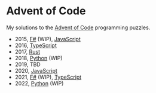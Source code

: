 # Advent of Code

My solutions to the [Advent of Code](https://adventofcode.com) programming puzzles.

- 2015, [F#](./2015/fsharp/solutions) (WIP), [JavaScript](./2015/javascript)
- 2016, [TypeScript](./2016/typescript/solutions)
- 2017, [Rust](./2017/rust/solutions)
- 2018, [Python](./2018/python/solutions) (WIP)
- 2019, TBD
- 2020, [JavaScript](./2020/javascript)
- 2021, [F#](./2021/fsharp/solutions) (WIP), [TypeScript](./2021/typescript/solutions)
- 2022, [Python](./2022/python/solutions) (WIP)
